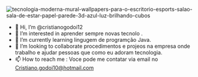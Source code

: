 ![tecnologia-moderna-mural-wallpapers-para-o-escritorio-esports-salao-sala-de-estar-papel-parede-3d-azul-luz-brilhando-cubos](https://user-images.githubusercontent.com/93064241/158064907-89c9f243-6607-414c-85ba-b752844f47ea.jpg)
- 👋 Hi, I’m @cristianogodoi12
- 👀 I’m interested in aprender sempre novas tecnolo .      
- 🌱 I’m currently learning  lingugem de programção  Java.
- 💞️ I’m looking to collaborate  procedimentos e projeos na empresa onde  trabalho e ajudar pessoas que como eu adoram tecnologia.
- 📫 How to reach me : Voce pode me contatar via email no Cristiano.godoi10@hotmail.com
<!---
cristianogodoi12/cristianogodoi12 is a ✨ special ✨ repository because its `README.md` (this file) appears on your GitHub profile.
You can click the Preview link to take a look at your changes.
---
